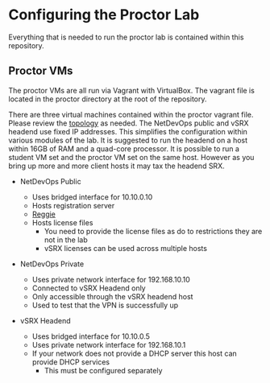 Configuring the Proctor Lab
===========================

Everything that is needed to run the proctor lab is contained within this repository.

Proctor VMs
-----------

The proctor VMs are all run via Vagrant with VirtualBox. The vagrant file is located in the proctor directory at the root of the repository.

There are three virtual machines contained within the proctor vagrant file. Please review the [topology](https://github.com/JNPRAutomate/JNPRAutomateDemo-Student/blob/master/docs/topologyoverview.md) as needed. The NetDevOps public and vSRX headend use fixed IP addresses. This simplifies the configuration within various modules of the lab. It is suggested to run the headend on a host within 16GB of RAM and a quad-core processor. It is possible to run a student VM set and the proctor VM set on the same host. However as you bring up more and more client hosts it may tax the headend SRX.

-	NetDevOps Public

	-	Uses bridged interface for 10.10.0.10
	-	Hosts registration server
	-	[Reggie](https://github.com/JNPRAutomate/reggie)
	-	Hosts license files
		-	You need to provide the license files as do to restrictions they are not in the lab
		-	vSRX licenses can be used across multiple hosts

-	NetDevOps Private

	-	Uses private network interface for 192.168.10.10
	-	Connected to vSRX Headend only
	-	Only accessible through the vSRX headend host
	-	Used to test that the VPN is successfully up

-	vSRX Headend

	-	Uses bridged interface for 10.10.0.5
	-	Uses private network interface for 192.168.10.1
	-	If your network does not provide a DHCP server this host can provide DHCP services
		-	This must be configured separately

